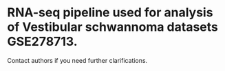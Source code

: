 # RNA-seq pipeline used for analysis of Vestibular schwannoma datasets GSE278713.

Contact authors if you need further clarifications.
